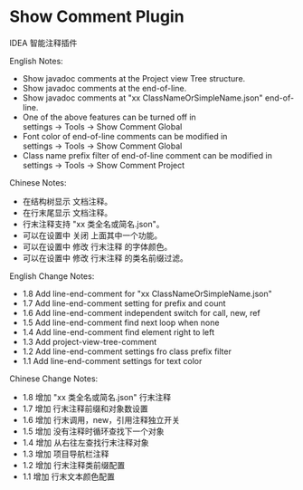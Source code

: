 # Show Comment Plugin
IDEA 智能注释插件

English Notes:
<ul>
<li>Show javadoc comments at the Project view Tree structure.
<li>Show javadoc comments at the end-of-line.
<li>Show javadoc comments at "xx ClassNameOrSimpleName.json" end-of-line.
<li>One of the above features can be turned off in<br>
    settings -> Tools -> Show Comment Global
<li>Font color of end-of-line comments can be modified in <br>
    settings -> Tools -> Show Comment Global
<li>Class name prefix filter of end-of-line comment can be modified in<br>
    settings -> Tools -> Show Comment Project
</ul>
Chinese Notes:
<ul>
<li>在结构树显示 文档注释。
<li>在行末尾显示 文档注释。
<li>行末注释支持 "xx 类全名或简名.json"。
<li>可以在设置中 关闭 上面其中一个功能。
<li>可以在设置中 修改 行末注释 的字体颜色。
<li>可以在设置中 修改 行末注释 的类名前缀过滤。
</ul>

English Change Notes:
<ul>
<li>1.8 Add line-end-comment  for "xx ClassNameOrSimpleName.json"
<li>1.7 Add line-end-comment  setting for prefix and count
<li>1.6 Add line-end-comment  independent switch for call, new, ref
<li>1.5 Add line-end-comment  find next loop when none
<li>1.4 Add line-end-comment  find element right to left
<li>1.3 Add project-view-tree-comment
<li>1.2 Add line-end-comment  settings fro class prefix filter
<li>1.1 Add line-end-comment  settings for text color
</ul>

Chinese Change Notes:
<ul>
<li>1.8 增加 "xx 类全名或简名.json" 行末注释
<li>1.7 增加 行末注释前缀和对象数设置
<li>1.6 增加 行末调用，new，引用注释独立开关
<li>1.5 增加 没有注释时循环查找下一个对象
<li>1.4 增加 从右往左查找行末注释对象
<li>1.3 增加 项目导航栏注释
<li>1.2 增加 行末注释类前缀配置
<li>1.1 增加 行末文本颜色配置
</ul>